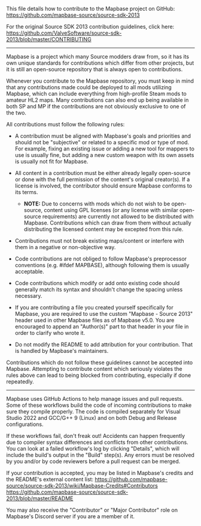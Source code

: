 This file details how to contribute to the Mapbase project on GitHub:
	https://github.com/mapbase-source/source-sdk-2013

For the original Source SDK 2013 contribution guidelines, click here:
	https://github.com/ValveSoftware/source-sdk-2013/blob/master/CONTRIBUTING

---

Mapbase is a project which many Source modders draw from, so it has its own unique standards
for contributions which differ from other projects, but it is still an open-source repository
that is always open to contributions.

Whenever you contribute to the Mapbase repository, you must keep in mind that any contributions
made could be deployed to all mods utilizing Mapbase, which can include everything from high-profile
Steam mods to amateur HL2 maps. Many contributions can also end up being available in both SP and MP
if the contributions are not obviously exclusive to one of the two.

All contributions must follow the following rules:

 * A contribution must be aligned with Mapbase's goals and priorities and should not be "subjective"
   or related to a specific mod or type of mod. For example, fixing an existing issue or adding a
   new tool for mappers to use is usually fine, but adding a new custom weapon with its own assets
   is usually not fit for Mapbase.
   
 * All content in a contribution must be either already legally open-source or done with the
   full permission of the content's original creator(s). If a license is involved, the contributor
   should ensure Mapbase conforms to its terms.
    * **NOTE:** Due to concerns with mods which do not wish to be open-source, content using GPL licenses (or any
	  license with similar open-source requirements) are currently not allowed to be distributed with Mapbase.
	  Contributions which can draw from them without actually distributing the licensed content may be excepted
	  from this rule.
   
 * Contributions must not break existing maps/content or interfere with them in a negative or non-objective way.
   
 * Code contributions are not obliged to follow Mapbase's preprocessor conventions (e.g. #ifdef MAPBASE),
   although following them is usually acceptable.
   
 * Code contributions which modify or add onto existing code should generally match its syntax and shouldn't
   change the spacing unless necessary.
   
 * If you are contributing a file you created yourself specifically for Mapbase, you are required to
   use the custom "Mapbase - Source 2013" header used in other Mapbase files as of Mapbase v5.0.
   You are encouraged to append an "Author(s)" part to that header in your file in order to clarify who wrote it.
   
 * Do not modify the README to add attribution for your contribution. That is handled by Mapbase's maintainers.
   
Contributions which do not follow these guidelines cannot be accepted into Mapbase. Attempting to contribute content
which seriously violates the rules above can lead to being blocked from contributing, especially if done repeatedly.

---

Mapbase uses GitHub Actions to help manage issues and pull requests. Some of these workflows build the code of incoming
contributions to make sure they compile properly. The code is compiled separately for Visual Studio 2022 and GCC/G++ 9 (Linux)
and on both Debug and Release configurations.

If these workflows fail, don't freak out! Accidents can happen frequently due to compiler syntax differences and conflicts
from other contributions. You can look at a failed workflow's log by clicking "Details", which will include the build's output
in the "Build" step(s). Any errors must be resolved by you and/or by code reviewers before a pull request can be merged.

If your contribution is accepted, you may be listed in Mapbase's credits and the README's external content list:
	https://github.com/mapbase-source/source-sdk-2013/wiki/Mapbase-Credits#Contributors
	https://github.com/mapbase-source/source-sdk-2013/blob/master/README
	
You may also receive the "Contributor" or "Major Contributor" role on Mapbase's Discord server if you are
a member of it.

